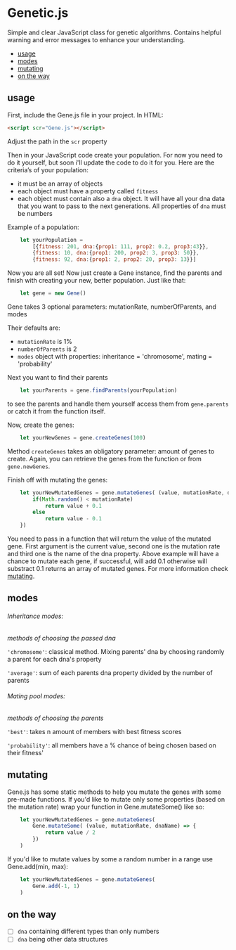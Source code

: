 # Genetic.js
Simple and clear JavaScript class for genetic algorithms. Contains helpful warning and error messages to enhance your understanding.
* [usage](#usage)
* [modes](#modes)
* [mutating](#mutating)
* [on the way](#on-the-way)

## usage
First, include the Gene.js file in your project. In HTML:
```html
<script scr="Gene.js"></script>
```
Adjust the path in the ```scr``` property

Then in your JavaScript code create your population. For now you need to do it yourself, but soon i'll update the code to do it for you.
Here are the criteria’s of your population:
- it must be an array of objects
-  each object must have a property called ```fitness``` 
- each object must contain also a ```dna``` object. It will have all your dna data that you want to pass to the next generations. All properties of ```dna``` must be numbers

Example of a population:
```js
    let yourPopulation =
        [{fitness: 201, dna:{prop1: 111, prop2: 0.2, prop3:43}}, 
        {fitness: 10, dna:{prop1: 200, prop2: 3, prop3: 50}},
        {fitness: 92, dna:{prop1: 2, prop2: 20, prop3: 13}}]
```
Now you are all set! Now just create a Gene instance, find the parents and finish with creating your new, better population. Just like that:
```js
    let gene = new Gene()
```
Gene takes 3 optional parameters: mutationRate, numberOfParents, and modes

Their defaults are:
- ```mutationRate``` is 1%
- ```numberOfParents``` is 2
- ```modes``` object with properties: inheritance = 'chromosome', mating = 'probability'

Next you want to find their parents
```js
    let yourParents = gene.findParents(yourPopulation)
```
to see the parents and handle them yourself access them from ```gene.parents``` or catch it from the function itself.

Now, create the genes:
```js
    let yourNewGenes = gene.createGenes(100)
```

Method ```createGenes``` takes an obligatory parameter: amount of genes to create. Again, you can retrieve the genes from the function or from ```gene.newGenes```.

Finish off with mutating the genes:
```js
    let yourNewMutatedGenes = gene.mutateGenes( (value, mutationRate, dnaName) => {
        if(Math.random() < mutationRate)
            return value + 0.1
        else
            return value - 0.1
    })
```
You need to pass in a function that will return the value of the mutated gene. First argument is the current value, second one is the mutation rate and third one is the name of the dna property. Above example will have a chance to mutate each gene, if successful, will add 0.1 otherwise will substract 0.1
returns an array of mutated genes. For more information check [mutating](#mutating).

## modes
###### Inheritance modes: 
*methods of choosing the passed dna*

```'chromosome'```: classical method. Mixing parents' dna by choosing randomly a parent for each dna's property

```'average'```: sum of each parents dna property divided by the number of parents


###### Mating pool modes:
*methods of choosing the parents*

```'best'```: takes n amount of members with best fitness scores

```'probability'```: all members have a % chance of being chosen based on their fitness'


## mutating
Gene.js has some static methods to help you mutate the genes with some pre-made functions.
If you'd like to mutate only some properties (based on the mutation rate) wrap your function in Gene.mutateSome() like so:
```js
    let yourNewMutatedGenes = gene.mutateGenes( 
        Gene.mutateSome( (value, mutationRate, dnaName) => {
            return value / 2
        })
    )
```
If you'd like to mutate values by some a random number in a range use Gene.add(min, max):
```js
    let yourNewMutatedGenes = gene.mutateGenes( 
        Gene.add(-1, 1)
    )
```


## on the way
- [ ] ```dna``` containing different types than only numbers
- [ ] ```dna``` being other data structures